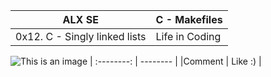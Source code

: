 |   ALX SE   |  C - Makefiles  |
| :--------: | -------- |
| 0x12. C - Singly linked lists     | Life in Coding      |
  ![This is an image](https://myoctocat.com/assets/images/base-octocat.svg)
| :--------: | -------- |
|Comment      | Like :)     |